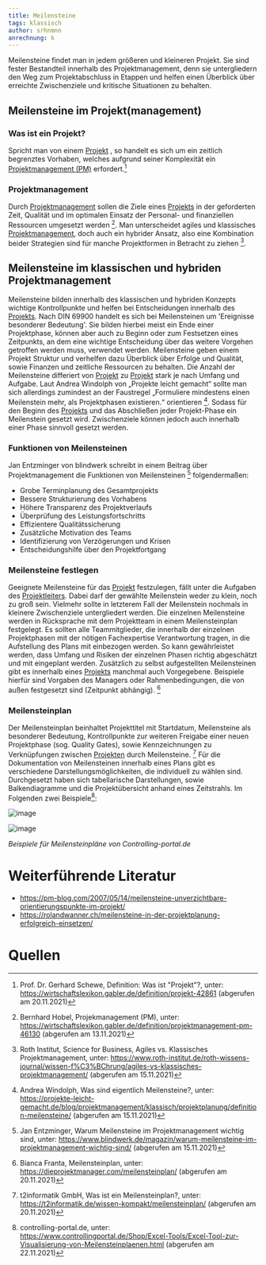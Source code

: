 ```yaml
---
title: Meilensteine
tags: klassisch
author: srhnmnn
anrechnung: k
---
```


Meilensteine findet man in jedem größeren und kleineren Projekt. 
Sie sind fester Bestandteil innerhalb des Projektmanagement, denn sie untergliedern den Weg zum Projektabschluss 
in Etappen und helfen einen Überblick über erreichte Zwischenziele und kritische Situationen zu behalten.

## Meilensteine im Projekt(management)

### Was ist ein Projekt?

Spricht man von einem [Projekt](Projekt.md) , so handelt es sich um ein zeitlich begrenztes Vorhaben, 
welches aufgrund seiner Komplexität ein [Projektmanagement (PM)](Projektmanagement.md) erfordert.[^1]

### Projektmanagement

Durch [Projektmanagement](Projektmanagement.md) sollen die Ziele eines [Projekts](Projekt.md) in der geforderten Zeit, Qualität und im optimalen 
Einsatz der Personal- und finanziellen Ressourcen umgesetzt werden [^2]. Man unterscheidet agiles und 
klassisches [Projektmanagement](Projektmanagement.md), doch auch ein hybrider Ansatz, also eine Kombination beider Strategien sind 
für manche Projektformen in Betracht zu ziehen [^3]. 


## Meilensteine im klassischen und hybriden Projektmanagement


Meilensteine bilden innerhalb des klassischen und hybriden Konzepts wichtige Kontrollpunkte 
und helfen bei Entscheidungen innerhalb des [Projekts](Projekt.md). Nach DIN 69900 handelt es sich bei Meilensteinen
um 'Ereignisse besonderer Bedeutung'.
Sie bilden hierbei meist ein Ende einer Projektphase, 
können aber auch zu Beginn oder zum Festsetzen eines Zeitpunkts, 
an dem eine wichtige Entscheidung über das weitere Vorgehen getroffen werden muss, verwendet werden. 
Meilensteine geben einem Projekt Struktur und verhelfen dazu Überblick über Erfolge und Qualität, 
sowie Finanzen und zeitliche Ressourcen zu behalten. Die Anzahl der Meilensteine differiert von [Projekt](Projekt.md)
zu [Projekt](Projekt.md) stark je nach Umfang und Aufgabe. Laut Andrea Windolph von „Projekte leicht gemacht“ sollte man sich
allerdings zumindest an der Faustregel „Formuliere mindestens einen Meilenstein mehr, als Projektphasen existieren.“ 
orientieren [^4]. 
Sodass für den Beginn des [Projekts](Projekt.md) und das Abschließen jeder Projekt-Phase ein Meilenstein gesetzt wird.
Zwischenziele können jedoch auch innerhalb einer Phase sinnvoll gesetzt werden.

### Funktionen von Meilensteinen

Jan Entzminger von blindwerk schreibt in einem Beitrag über Projektmanagement die Funktionen von Meilensteinen [^5] folgendermaßen: 

* Grobe Terminplanung des Gesamtprojekts
* Bessere Strukturierung des Vorhabens
* Höhere Transparenz des Projektverlaufs
* Überprüfung des Leistungsfortschritts
* Effizientere Qualitätssicherung
* Zusätzliche Motivation des Teams
* Identifizierung von Verzögerungen und Krisen
* Entscheidungshilfe über den Projektfortgang

### Meilensteine festlegen

Geeignete Meilensteine für das [Projekt](Projekt.md) festzulegen, fällt unter die Aufgaben des [Projektleiters](Projektleiter.md).
Dabei darf der gewählte Meilenstein weder zu klein, noch zu groß sein. Vielmehr sollte in letzterem Fall der Meilenstein
nochmals in kleinere Zwischenziele untergliedert werden.
Die einzelnen Meilensteine werden in Rücksprache mit dem Projektteam in einem Meilensteinplan festgelegt.
Es sollten alle Teammitglieder, die innerhalb der einzelnen Projektphasen mit der nötigen Fachexpertise Verantwortung tragen,
in die Aufstellung des Plans mit einbezogen werden.
So kann gewährleistet werden, dass Umfang und Risiken der einzelnen Phasen richtig abgeschätzt und mit eingeplant werden.
Zusätzlich zu selbst aufgestellten Meilensteinen gibt es innerhalb eines [Projekts](Projekt.md) manchmal auch Vorgegebene.
Beispiele hierfür sind Vorgaben des Managers oder Rahmenbedingungen, die von außen festgesetzt sind (Zeitpunkt abhängig). [^6]

### Meilensteinplan

Der Meilensteinplan beinhaltet Projekttitel mit Startdatum, Meilensteine als besonderer Bedeutung, Kontrollpunkte zur weiteren Freigabe
einer neuen Projektphase (sog. Quality Gates), sowie Kennzeichnungen zu Verknüpfungen zwischen [Projekten](Projekt.md) durch Meilensteine. [^7]
Für die Dokumentation von Meilensteinen innerhalb eines Plans gibt es verschiedene Darstellungsmöglichkeiten, die individuell zu wählen sind. Durchgesetzt haben sich tabellarische Darstellungen, sowie Balkendiagramme und die Projektübersicht anhand
eines Zeitstrahls. Im Folgenden zwei Beispiele[^8]:

![image](https://user-images.githubusercontent.com/93032286/142825200-c9beedda-5763-4465-aeb0-d69d49c33bac.png)

![image](https://user-images.githubusercontent.com/93032286/142825367-628f7074-91cb-4378-ad4d-6fd17dfe3df8.png)

*Beispiele für Meilensteinpläne von Controlling-portal.de*



# Weiterführende Literatur

* https://pm-blog.com/2007/05/14/meilensteine-unverzichtbare-orientierungspunkte-im-projekt/
* https://rolandwanner.ch/meilensteine-in-der-projektplanung-erfolgreich-einsetzen/


# Quellen

[^1]: Prof. Dr. Gerhard Schewe, Definition: Was ist "Projekt"?, unter:
https://wirtschaftslexikon.gabler.de/definition/projekt-42861 (abgerufen am 20.11.2021)
[^2]: Bernhard Hobel, Projekmanagement (PM), unter: https://wirtschaftslexikon.gabler.de/definition/projektmanagement-pm-46130 (abgerufen am 13.11.2021)
[^3]: Roth Institut, Science for Business, Agiles vs. Klassisches Projektmanagement, unter: https://www.roth-institut.de/roth-wissens-journal/wissen-f%C3%BChrung/agiles-vs-klassisches-projektmanagement/ (abgerufen am 15.11.2021)
[^4]: Andrea Windolph, Was sind eigentlich Meilensteine?, unter: https://projekte-leicht-gemacht.de/blog/projektmanagement/klassisch/projektplanung/definition-meilensteine/ (abgerufen am 15.11.2021)
[^5]: Jan Entzminger, Warum Meilensteine im Projektmanagement wichtig sind, unter: https://www.blindwerk.de/magazin/warum-meilensteine-im-projektmanagement-wichtig-sind/ (abgerufen am 15.11.2021)
[^6]: Bianca Franta, Meilensteinplan, unter: https://dieprojektmanager.com/meilensteinplan/ (abgerufen am 20.11.2021)
[^7]: t2informatik GmbH, Was ist ein Meilensteinplan?, unter: https://t2informatik.de/wissen-kompakt/meilensteinplan/ (abgerufen am 20.11.2021)
[^8]: controlling-portal.de, unter: https://www.controllingportal.de/Shop/Excel-Tools/Excel-Tool-zur-Visualisierung-von-Meilensteinplaenen.html (abgerufen am 22.11.2021)
